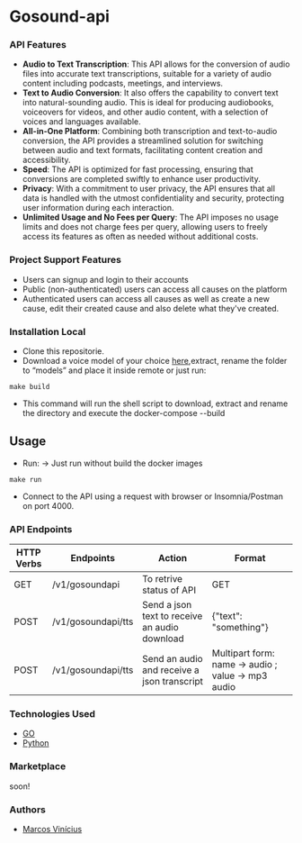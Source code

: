 # Gosound-api
### API Features
* **Audio to Text Transcription**: This API allows for the conversion of audio files into accurate text transcriptions, suitable for a variety of audio content including podcasts, meetings, and interviews.
* **Text to Audio Conversion**: It also offers the capability to convert text into natural-sounding audio. This is ideal for producing audiobooks, voiceovers for videos, and other audio content, with a selection of voices and languages available.
* **All-in-One Platform**: Combining both transcription and text-to-audio conversion, the API provides a streamlined solution for switching between audio and text formats, facilitating content creation and accessibility.
* **Speed**: The API is optimized for fast processing, ensuring that conversions are completed swiftly to enhance user productivity.
* **Privacy**: With a commitment to user privacy, the API ensures that all data is handled with the utmost confidentiality and security, protecting user information during each interaction.
* **Unlimited Usage and No Fees per Query**: The API imposes no usage limits and does not charge fees per query, allowing users to freely access its features as often as needed without additional costs.
### Project Support Features
* Users can signup and login to their accounts
* Public (non-authenticated) users can access all causes on the platform
* Authenticated users can access all causes as well as create a new cause, edit their created cause and also delete what they've created.
### Installation Local
* Clone this repositorie.
* Download a voice model of your choice [here](https://alphacephei.com/vosk/models),extract, rename the folder to “models” and place it inside remote or just run:
```
make build
```
- This command will run the shell script to download, extract and rename the directory and execute the docker-compose --build
## Usage
* Run: -> Just run without build the docker images
```
make run
```
* Connect to the API using a request with browser or Insomnia/Postman on port 4000.
### API Endpoints
| HTTP Verbs | Endpoints | Action | Format
| --- | --- | --- | --- |
| GET | /v1/gosoundapi | To retrive status of API | GET
| POST | /v1/gosoundapi/tts | Send a json text to receive an audio download | {"text": "something"} |
| POST | /v1/gosoundapi/tts | Send an audio and receive a json transcript | Multipart form: name -> audio ; value -> mp3 audio |



### Technologies Used
* [GO](https://go.dev/) 
* [Python](https://www.python.org/)

### Marketplace
soon!

### Authors
* [Marcos Vinícius](https://github.com/odmrs)
